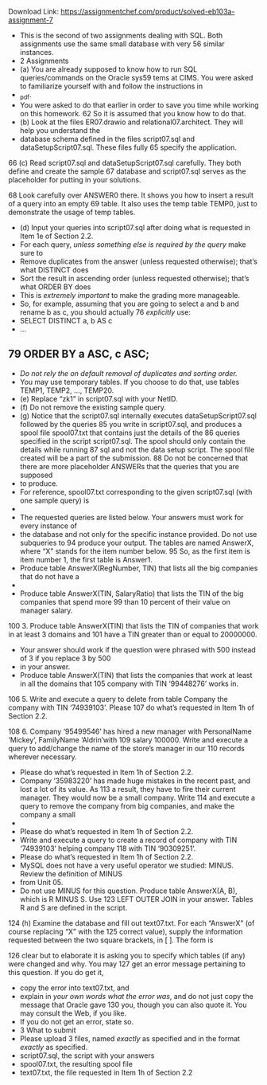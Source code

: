 Download Link: https://assignmentchef.com/product/solved-eb103a-assignment-7
<br>
<ul>

 <li>This is the second of two assignments dealing with SQL. Both assignments use the same small database with very 56 similar instances.</li>

 <li>2 Assignments</li>

 <li>(a) You are already supposed to know how to run SQL queries/commands on the Oracle sys59             tems at CIMS. You were asked to familiarize yourself with and follow the instructions in</li>

 <li><sub>pdf</sub>.</li>

 <li>You were asked to do that earlier in order to save you time while working on this homework. 62 So it is assumed that you know how to do that.</li>

 <li>(b) Look at the files ER07.drawio and relational07.architect. They will help you understand the</li>

 <li>database schema defined in the files script07.sql and dataSetupScript07.sql. These files fully 65 specify the application.</li>

</ul>

66                  (c) Read script07.sql and dataSetupScript07.sql carefully. They both define and create the sample 67                   database and script07.sql serves as the placeholder for putting in your solutions.

68 Look carefully over ANSWER0 there. It shows you how to insert a result of a query into an empty 69 table. It also uses the temp table TEMP0, just to demonstrate the usage of temp tables.

<ul>

 <li>(d) Input your queries into script07.sql after doing what is requested in Item 1e of Section 2.2.</li>

 <li>For each query, <em>unless something else is required by the query </em>make sure to</li>

 <li>Remove duplicates from the answer (unless requested otherwise); that’s what DISTINCT does</li>

 <li>Sort the result in ascending order (unless requested otherwise); that’s what ORDER BY does</li>

 <li>This is <em>extremely important </em>to make the grading more manageable.</li>

 <li>So, for example, assuming that you are going to select a and b and rename b as c, you should actually 76 <em>explicitly </em>use:</li>

 <li>SELECT DISTINCT a, b AS c</li>

 <li>…</li>

</ul>

<h2>79                                                            ORDER BY a ASC, c ASC;</h2>

<ul>

 <li><em>Do not rely the on default removal of duplicates and sorting order.</em></li>

 <li>You may use temporary tables. If you choose to do that, use tables TEMP1, TEMP2, …, TEMP20.</li>

 <li>(e) Replace “zk1” in script07.sql with your NetID.</li>

 <li>(f) Do not remove the existing sample query.</li>

 <li>(g) Notice that the script07.sql internally executes dataSetupScript07.sql followed by the queries 85 you write in script07.sql, and produces a spool file spool07.txt that contains just the details of the 86 queries specified in the script script07.sql. The spool should only contain the details while running 87 sql and not the data setup script. The spool file created will be a part of the submission. 88 Do not be concerned that there are more placeholder ANSWERs that the queries that you are supposed</li>

 <li>to produce.</li>

 <li>For reference, spool07.txt corresponding to the given script07.sql (with one sample query) is</li>

 <li></li>

 <li>The requested queries are listed below. Your answers must work for every instance of</li>

 <li>the database and not only for the specific instance provided. Do not use subqueries to 94 produce your output. The tables are named AnswerX, where “X” stands for the item number below. 95 So, as the first item is item number 1, the first table is Answer1.</li>

 <li>Produce table AnswerX(RegNumber, TIN) that lists all the big companies that do not have a</li>

 <li></li>

 <li>Produce table AnswerX(TIN, SalaryRatio) that lists the TIN of the big companies that spend more 99 than 10 percent of their value on manager salary.</li>

</ul>

100                  3. Produce table AnswerX(TIN) that lists the TIN of companies that work in at least 3 domains and 101                 have a TIN greater than or equal to 20000000.

<ul>

 <li>Your answer should work if the question were phrased with 500 instead of 3 if you replace 3 by 500</li>

 <li>in your answer.</li>

 <li>Produce table AnswerX(TIN) that lists the companies that work at least in all the domains that 105 company with TIN ‘99448276’ works in.</li>

</ul>

106                  5. Write and execute a query to delete from table Company the company with TIN ‘74939103’. Please 107      do what’s requested in Item 1h of Section 2.2.

108 6. Company ‘95499546’ has hired a new manager with PersonalName ‘Mickey’, FamilyName ‘Aldrin’with 109 salary 100000. Write and execute a query to add/change the name of the store’s manager in our 110 records wherever necessary.

<ul>

 <li>Please do what’s requested in Item 1h of Section 2.2.</li>

 <li>Company ‘35983220’ has made huge mistakes in the recent past, and lost a lot of its value. As 113 a result, they have to fire their current manager. They would now be a small company. Write 114 and execute a query to remove the company from big companies, and make the company a small</li>

 <li></li>

 <li>Please do what’s requested in Item 1h of Section 2.2.</li>

 <li>Write and execute a query to create a record of company with TIN ‘74939103’ helping company 118 with TIN ‘90309251’.</li>

 <li>Please do what’s requested in Item 1h of Section 2.2.</li>

 <li>MySQL does not have a very useful operator we studied: MINUS. Review the definition of MINUS</li>

 <li>from Unit 05.</li>

 <li>Do not use MINUS for this question. Produce table AnswerX(A, B), which is R MINUS S. Use 123 LEFT OUTER JOIN in your answer. Tables R and S are defined in the script.</li>

</ul>

124 (h) Examine the database and fill out text07.txt. For each “AnswerX” (of course replacing “X” with the 125 correct value), supply the information requested between the two square brackets, in [ ]. The form is

126                  clear but to elaborate it is asking you to specify which tables (if any) were changed and why. You may 127      get an error message pertaining to this question. If you do get it,

<ul>

 <li>copy the error into text07.txt, and</li>

 <li>explain in <em>your own words what the error was</em>, and do not just copy the message that Oracle gave 130 you, though you can also quote it. You may consult the Web, if you like.</li>

 <li>If you do not get an error, state so.</li>

 <li>3 What to submit</li>

 <li>Please upload 3 files, named <em>exactly </em>as specified and in the format <em>exactly </em>as specified.</li>

 <li>script07.sql, the script with your answers</li>

 <li>spool07.txt, the resulting spool file</li>

 <li>text07.txt, the file requested in Item 1h of Section 2.2</li>

</ul>